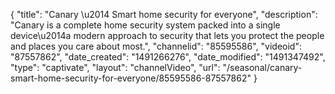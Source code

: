 {
    "title": "Canary \u2014 Smart home security for everyone",
    "description": "Canary is a complete home security system packed into a single device\u2014a modern approach to security that lets you protect the people and places you care about most.",
    "channelid": "85595586",
    "videoid": "87557862",
    "date_created": "1491266276",
    "date_modified": "1491347492",
    "type": "captivate",
    "layout": "channelVideo",
    "url": "\/seasonal\/canary-smart-home-security-for-everyone\/85595586-87557862"
}